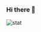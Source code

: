 ### Hi there 👋

![stat](https://github-readme-stats.vercel.app/api?username=mahdidadashzadeh&show_icons=true&theme=radical)
